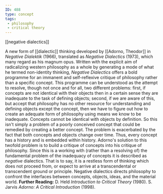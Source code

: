 ```yaml
---
ID: 488
type: concept
tags: 
 - philosophy
 - critical theory
---
```


[[negative dialectics]]

 A new
form of [[dialectic]]
thinking developed by [[Adorno, Theodor]] in *Negative Dialektik* (1966), translated as *Negative Dialectics* (1973), which
many regard as his magnum opus. Written with the explicit aim of
radicalizing western philosophy as a whole by generating a mode of what
he termed non-identity thinking, *Negative Dialectics* offers a bold
programme for an immanent and self-reflexive critique of philosophy
rather than a specific concept. This programme can be understood as the
attempt to resolve, though not once and for all, two different problems:
first, if concepts are not identical with their objects then in a
certain sense they are inadequate to the task of defining objects;
second, if we are aware of this, but accept that philosophy has no other
resource for understanding and defining objects except the concept, then
we have to figure out how to create an adequate form of philosophy using
means we know to be inadequate. Concepts cannot be identical with
objects by definition. So this isn't simply a problem of a poorly
conceived concept that could be remedied by creating a better concept.
The problem is exacerbated by the fact that both concepts and objects
change over time. Thus, every concept has a history and is embedded
within history. Adorno's solution to this twofold problem is to build a
critique of concepts into his critique of philosophy. Since this is a
working with (rather than a resolving of) the fundamental problem of the
inadequacy of concepts it is described as *negative* dialectics. That is
to say, it is a restless form of thinking which does not proceed from,
or expect to arrive at a transcendental or transcendent ground or
principle. Negative dialectics directs philosophy to confront the
interfaces between concepts, objects, ideas, and the material world.
**Further Reading:** D. Held *Introduction to Critical Theory* (1980).
S. Jarvis *Adorno: A Critical Introduction* (1998).
